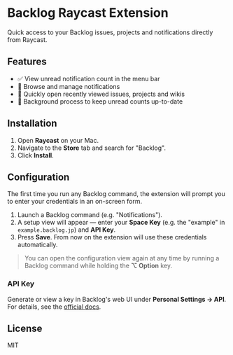 # Backlog Raycast Extension

Quick access to your Backlog issues, projects and notifications directly from Raycast.

## Features

- ✅ View unread notification count in the menu bar
- 🔔 Browse and manage notifications
- 📄 Quickly open recently viewed issues, projects and wikis
- 🔄 Background process to keep unread counts up-to-date

## Installation

1. Open **Raycast** on your Mac.
2. Navigate to the **Store** tab and search for "Backlog".
3. Click **Install**.

## Configuration

The first time you run any Backlog command, the extension will prompt you to enter your credentials in an on-screen form.

1. Launch a Backlog command (e.g. "Notifications").
2. A setup view will appear — enter your **Space Key** (e.g. the "example" in `example.backlog.jp`) and **API Key**.
3. Press **Save**. From now on the extension will use these credentials automatically.

> You can open the configuration view again at any time by running a Backlog command while holding the **⌥ Option** key.

### API Key

Generate or view a key in Backlog's web UI under **Personal Settings → API**. For details, see the [official docs](https://developer.nulab.com/docs/backlog/auth/#api-key).

## License

MIT